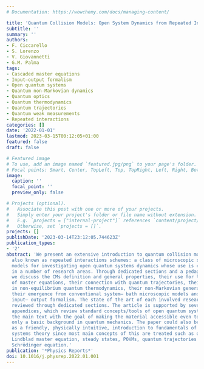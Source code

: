 ```yaml
---
# Documentation: https://wowchemy.com/docs/managing-content/

title: 'Quantum Collision Models: Open System Dynamics from Repeated Interactions'
subtitle: ''
summary: ''
authors:
- F. Ciccarello
- S. Lorenzo
- V. Giovannetti
- G.M. Palma
tags:
- Cascaded master equations
- Input–output formalism
- Open quantum systems
- Quantum non-Markovian dynamics
- Quantum optics
- Quantum thermodynamics
- Quantum trajectories
- Quantum weak measurements
- Repeated interactions
categories: []
date: '2022-01-01'
lastmod: 2023-03-15T00:12:05+01:00
featured: false
draft: false

# Featured image
# To use, add an image named `featured.jpg/png` to your page's folder.
# Focal points: Smart, Center, TopLeft, Top, TopRight, Left, Right, BottomLeft, Bottom, BottomRight.
image:
  caption: ''
  focal_point: ''
  preview_only: false

# Projects (optional).
#   Associate this post with one or more of your projects.
#   Simply enter your project's folder or file name without extension.
#   E.g. `projects = ["internal-project"]` references `content/project/deep-learning/index.md`.
#   Otherwise, set `projects = []`.
projects: []
publishDate: '2023-03-14T23:12:05.744623Z'
publication_types:
- '2'
abstract: 'We present an extensive introduction to quantum collision models (CMs),
  also known as repeated interactions schemes: a class of microscopic system– bath
  models for investigating open quantum systems dynamics whose use is currently spreading
  in a number of research areas. Through dedicated sections and a pedagogical approach,
  we discuss the CMs definition and general properties, their use for the derivation
  of master equations, their connection with quantum trajectories, their application
  in non-equilibrium quantum thermodynamics, their non-Markovian generalizations,
  their emergence from conventional system– bath microscopic models and link to the
  input– output formalism. The state of the art of each involved research area is
  reviewed through dedicated sections. The article is supported by several complementary
  appendices, which review standard concepts/tools of open quantum systems used in
  the main text with the goal of making the material accessible even to readers possessing
  only a basic background in quantum mechanics. The paper could also be seen itself
  as a friendly, physically intuitive, introduction to fundamentals of open quantum
  systems theory since most main concepts of this are treated such as quantum maps,
  Lindblad master equation, steady states, POVMs, quantum trajectories and stochastic
  Schrödinger equation.'
publication: '*Physics Reports*'
doi: 10.1016/j.physrep.2022.01.001
---
```


